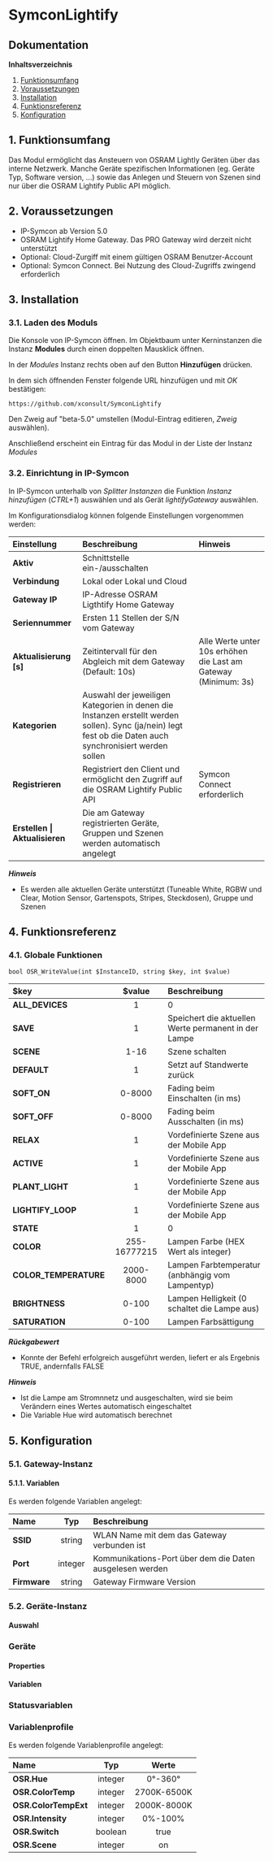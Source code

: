 # SymconLightify

## Dokumentation

**Inhaltsverzeichnis**

1. [Funktionsumfang](#1-funktionsumfang)
2. [Voraussetzungen](#2-voraussetzungen)
3. [Installation](#3-installation)
4. [Funktionsreferenz](#4-funktionsreferenz)
5. [Konfiguration](#5-konfiguration)

## 1. Funktionsumfang

Das Modul ermöglicht das Ansteuern von OSRAM Lightly Geräten über das interne Netzwerk.
Manche Geräte spezifischen Informationen (eg. Geräte Typ, Software version, ...) sowie das Anlegen und Steuern von Szenen sind nur über die OSRAM Lightify Public API möglich.

## 2. Voraussetzungen

 - IP-Symcon ab Version 5.0
 - OSRAM Lightify Home Gateway. Das PRO Gateway wird derzeit nicht unterstützt
 - Optional: Cloud-Zurgiff mit einem gültigen OSRAM Benutzer-Account
 - Optional: Symcon Connect. Bei Nutzung des Cloud-Zugriffs zwingend erforderlich

## 3. Installation

### 3.1. Laden des Moduls

Die Konsole von IP-Symcon öffnen. Im Objektbaum unter Kerninstanzen die Instanz **Modules** durch einen doppelten Mausklick öffnen.

In der _Modules_ Instanz rechts oben auf den Button **Hinzufügen** drücken.

In dem sich öffnenden Fenster folgende URL hinzufügen und mit _OK_ bestätigen:

`https://github.com/xconsult/SymconLightify`

 Den Zweig auf "beta-5.0" umstellen (Modul-Eintrag editieren, _Zweig_ auswählen).

Anschließend erscheint ein Eintrag für das Modul in der Liste der Instanz _Modules_

### 3.2. Einrichtung in IP-Symcon

In IP-Symcon unterhalb von _Splitter Instanzen_ die Funktion _Instanz hinzufügen_ (_CTRL+1_) auswählen und als Gerät _lightifyGateway_ auswählen.

Im Konfigurationsdialog können folgende Einstellungen vorgenommen werden:

| Einstellung                    |Beschreibung                                                                         |Hinweis                                           |
| :----------------------------  | :---------------------------------------------------------------------------------- | :----------------------------------------------- |
| **Aktiv**                      | Schnittstelle ein-/ausschalten                                                      |                                                  |
| **Verbindung**                 | Lokal oder Lokal und Cloud                                                          |                                                  |
| **Gateway IP**                 | IP-Adresse OSRAM Ligthtify Home Gateway                                             |                                                  |
| **Seriennummer**               | Ersten 11 Stellen der S/N vom Gateway                                               |                                                  |
| **Aktualisierung [s]**         | Zeitintervall für den Abgleich mit dem Gateway (Default: 10s)                       | Alle Werte unter 10s erhöhen die Last am Gateway (Minimum: 3s) |
| **Kategorien**                 | Auswahl der jeweiligen Kategorien in denen die Instanzen erstellt werden sollen). Sync (ja/nein) legt fest ob die Daten auch synchronisiert werden sollen |                                                  |
| **Registrieren**               | Registriert den Client und ermöglicht den Zugriff auf die OSRAM Lightify Public API | Symcon Connect erforderlich                      |
| **Erstellen \| Aktualisieren** | Die am Gateway registrierten Geräte, Gruppen und Szenen werden automatisch angelegt |                                                  |

**_Hinweis_**
- Es werden alle aktuellen Geräte unterstützt (Tuneable White, RGBW und Clear, Motion Sensor, Gartenspots, Stripes, Steckdosen), Gruppe und Szenen

## 4. Funktionsreferenz

### 4.1. Globale Funktionen

`bool OSR_WriteValue(int $InstanceID, string $key, int $value)`

| $key                  | $value       | Beschreibung                                         |
| :-------------------- | :----------: | :--------------------------------------------------- |
| **ALL_DEVICES**       | 1|0          | Alle Geräte schalten (1 = ein, 0 = aus)              |
| **SAVE**              | 1            | Speichert die aktuellen Werte permanent in der Lampe |
| **SCENE**             | 1-16         | Szene schalten                                       |
| **DEFAULT**           | 1            | Setzt auf Standwerte zurück                          |
| **SOFT_ON**           | 0-8000       | Fading beim Einschalten (in ms)                      |
| **SOFT_OFF**          | 0-8000       | Fading beim Ausschalten (in ms)                      |
| **RELAX**             | 1            | Vordefinierte Szene aus der Mobile App               |
| **ACTIVE**            | 1            | Vordefinierte Szene aus der Mobile App               |
| **PLANT_LIGHT**       | 1            | Vordefinierte Szene aus der Mobile App               |
| **LIGHTIFY_LOOP**     | 1            | Vordefinierte Szene aus der Mobile App               |
| **STATE**             | 1|0          | Gerät schalten (1 = ein, 0 = aus)                    |
| **COLOR**             | 255-16777215 | Lampen Farbe (HEX Wert als integer)                  |
| **COLOR_TEMPERATURE** | 2000-8000    | Lampen Farbtemperatur (anbhängig vom Lampentyp)      |
| **BRIGHTNESS**        | 0-100        | Lampen Helligkeit (0 schaltet die Lampe aus)         |
| **SATURATION**        | 0-100        | Lampen Farbsättigung                                 |

**_Rückgabewert_**
- Konnte der Befehl erfolgreich ausgeführt werden, liefert er als Ergebnis TRUE, andernfalls FALSE

**_Hinweis_**
- Ist die Lampe am Stromnnetz und ausgeschalten, wird sie beim Verändern eines Wertes automatisch eingeschaltet
- Die Variable Hue wird automatisch berechnet

## 5. Konfiguration

### 5.1. Gateway-Instanz

#### 5.1.1. Variablen

Es werden folgende Variablen angelegt:

| Name         | Typ     | Beschreibung                                             |
| :------------| :-----: | :------------------------------------------------------- |
| **SSID**     | string  | WLAN Name mit dem das Gateway verbunden ist              |
| **Port**     | integer | Kommunikations-Port über dem die Daten ausgelesen werden |
| **Firmware** | string  | Gateway Firmware Version                                 |

### 5.2. Geräte-Instanz

#### Auswahl

### Geräte

#### Properties

#### Variablen

### Statusvariablen

### Variablenprofile

Es werden folgende Variablenprofile angelegt:

| Name                 | Typ     | Werte       |
| :------------------- | :-----: | :---------: |
| **OSR.Hue**          | integer | 0°-360°     |
| **OSR.ColorTemp**    | integer | 2700K-6500K |
| **OSR.ColorTempExt** | integer | 2000K-8000K |
| **OSR.Intensity**    | integer | 0%-100%     |
| **OSR.Switch**       | boolean | true|false  |
| **OSR.Scene**        | integer | on          |
